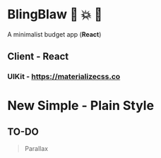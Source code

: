 # BlingBlaw  :lips: :boom: :star2:
A minimalist budget app (**React**)

## Client - React
### UIKit - https://materializecss.co

# New Simple - Plain Style 
## TO-DO
> Parallax
